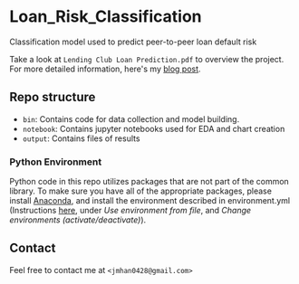 # Loan_Risk_Classification
Classification model used to predict peer-to-peer loan default risk 

Take a look at `Lending Club Loan Prediction.pdf` to overview the project. For more detailed information, here's my [blog post](https://medium.com/@jiaminhan/peer-to-peer-loan-default-prediction-using-lending-club-data-3f75886cb1e).

## Repo structure

 - `bin`: Contains code for data collection and model building.
 - `notebook`: Contains jupyter notebooks used for EDA and chart creation
 - `output`: Contains files of results

### Python Environment
Python code in this repo utilizes packages that are not part of the common library. To make sure you have all of the 
appropriate packages, please install [Anaconda](https://www.continuum.io/downloads), and install the environment 
described in environment.yml (Instructions [here](http://conda.pydata.org/docs/using/envs.html), under *Use 
environment from file*, and *Change environments (activate/deactivate)*). 

## Contact
Feel free to contact me at  `<jmhan0428@gmail.com>`
